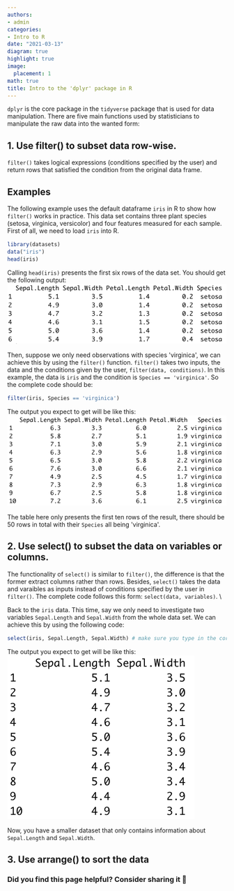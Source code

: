 ```yaml
---
authors:
- admin
categories:
- Intro to R
date: "2021-03-13"
diagram: true
highlight: true
image:
  placement: 1
math: true
title: Intro to the 'dplyr' package in R
---
```


`dplyr` is the core package in the `tidyverse` package that is used for data manipulation. There are five main functions used by statisticians to manipulate the raw data into the wanted form:

## 1. Use filter() to subset data row-wise.

`filter()` takes logical expressions (conditions specified by the user) and return rows that satisfied the condition from the original data frame.

## Examples

The following example uses the default dataframe `iris` in R to show how `filter()` works in practice. This data set contains three plant species (setosa, virginica, versicolor) and four features measured for each sample. \
First of all, we need to load `iris` into R. 
``` r
library(datasets)
data("iris")
head(iris)
```
Calling `head(iris)` presents the first six rows of the data set. You should get the following output:
![](images/iris.png)

Then, suppose we only need observations with species 'virginica', we can achieve this by using the `filter()` function. `filter()` takes two inputs, the data and the conditions given by the user, `filter(data, conditions)`. In this example, the data is `iris` and the condition is `Species == 'virginica'`. So the complete code should be:
``` r
filter(iris, Species == 'virginica')
```
The output you expect to get will be like this:
![](images/filter.png)

The table here only presents the first ten rows of the result, there should be 50 rows in total with their `Species` all being 'virginica'.

## 2. Use select() to subset the data on variables or columns.

The functionality of `select()` is similar to `filter()`, the difference is that the former extract columns rather than rows. Besides, `select()` takes the data and varaibles as inputs instead of conditions specified by the user in `filter()`. The complete code follows this form: `select(data, variables)`. \

Back to the `iris` data. This time, say we only need to investigate two variables `Sepal.Length` and `Sepal.Width` from the whole data set. We can achieve this by using the following code:
``` r
select(iris, Sepal.Length, Sepal.Width) # make sure you type in the correct variable names
```

The output you expect to get will be like this:
![](images/select.png)

Now, you have a smaller dataset that only contains information about `Sepal.Length` and `Sepal.Width`.

## 3. Use arrange() to sort the data







### Did you find this page helpful? Consider sharing it 🙌
